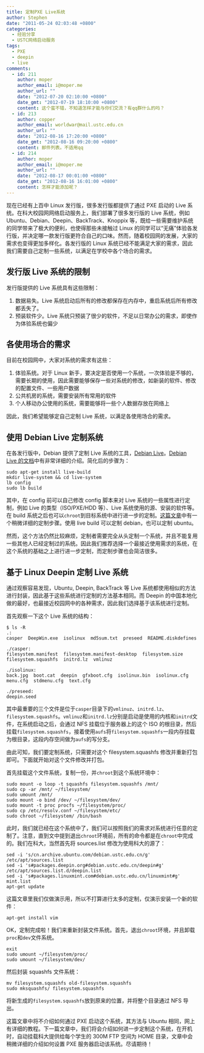 ```yaml
---
title: 定制PXE Live系统
author: Stephen
date: "2011-05-24 02:03:48 +0800"
categories:
  - 经验分享
  - USTC网络启动服务
tags:
  - PXE
  - deepin
  - live
comments:
  - id: 211
    author: moper
    author_email: i@moper.me
    author_url: ""
    date: "2012-07-20 02:10:00 +0800"
    date_gmt: "2012-07-19 18:10:00 +0800"
    content: 这个蛮不错，不知道怎样才能与你们交流？有qq群什么的吗？
  - id: 213
    author: copper
    author_email: worldwar@mail.ustc.edu.cn
    author_url: ""
    date: "2012-08-16 17:20:00 +0800"
    date_gmt: "2012-08-16 09:20:00 +0800"
    content: 邮件列表。不适用qq
  - id: 214
    author: moper
    author_email: i@moper.me
    author_url: ""
    date: "2012-08-17 00:01:00 +0800"
    date_gmt: "2012-08-16 16:01:00 +0800"
    content: 怎样才能添加呢？
---
```


现在已经有上百中 Linux 发行版，很多发行版都提供了通过 PXE 启动的 Live 系统。在科大校园网网络启动服务上，我们部署了很多发行版的 Live 系统，例如 Ubuntu、Debian、Deepin、BackTrack、Knoppix 等，既给一些需要维护系统的同学带来了极大的便利，也使得那些未接触过 Linux 的同学可以“无痛”体验各发行版，并决定哪一款发行版更符合自己的口味。然而，随着校园网的发展，大家的需求也变得更加多样化。各发行版的 Linux 系统已经不能满足大家的需求，因此我们需要自己定制一些系统，以满足在学校中各个场合的需求。

## 发行版 Live 系统的限制

发行版提供的 Live 系统具有这些限制：

1.  数据易失。Live 系统启动后所有的修改都保存在内存中，重启系统后所有修改都丢失了。
1.  预装软件少。Live 系统只预装了很少的软件，不足以日常办公的需求，即使作为体验系统也偏少

## 各使用场合的需求

目前在校园网中，大家对系统的需求有这些：

1.  体验系统。对于 Linux 新手，要决定是否使用一个系统，一次体验是不够的，需要长期的使用，因此需要能够保存一些对系统的修改，如新装的软件、修改的配置文件、一些用户数据
1.  公共机房的系统，需要安装所有常用的软件
1.  个人移动办公使用的系统，需要能够将一些个人数据存放在网络上

因此，我们希望能够定自己定制 Live 系统，以满足各使用场合的需求。

## 使用 Debian Live 定制系统

在各发行版中，Debian 提供了定制 Live 系统的工具，[Debian Live](http://live.debian.net/)。[Debian Live 的文档](http://live.debian.net/manual/en/html/live-manual.html)中有非常详细的介绍。简化后的步骤为：

```
sudo apt-get install live-build
mkdir live-system && cd live-system
lb config
sudo lb build
```

其中，在 config 前可以自己修改 config 脚本来对 Live 系统的一些属性进行定制，例如 Live 的类型（ISO/PXE/HDD 等）、Live 系统使用的源、安装的软件等。在 build 系统之后也可以`chroot`到目标系统中进行进一步的定制。[这篇文章](http://onebitbug.me/use-debian-live-to-create-customized-pxe-live-debian)中有一个稍微详细的定制步骤。使用 live build 可以定制 debian，也可以定制 ubuntu。

然而，这个方法仍然比较麻烦，定制者需要完全从头定制一个系统，并且不能复用一些其他人已经定制过的系统。因此我们推荐选择一个最接近使用需求的系统，在这个系统的基础之上进行进一步定制，而定制步骤也会简洁很多。

## 基于 Linux Deepin 定制 Live 系统

通过观察容易发现，Ubuntu, Deepin, BackTrack 等 Live 系统都使用相似的方法进行封装，因此基于这些系统进行定制的方法基本相同。而 Deepin 的中国本地化做的最好，也最接近校园网中的各种需求，因此我们选择基于该系统进行定制。

首先观察一下这个 Live 系统的结构：

```
$ ls -R
.:
casper  DeepWin.exe  isolinux  md5sum.txt  preseed  README.diskdefines

./casper:
filesystem.manifest  filesystem.manifest-desktop  filesystem.size  filesystem.squashfs  initrd.lz  vmlinuz

./isolinux:
back.jpg  boot.cat  deepin  gfxboot.cfg  isolinux.bin  isolinux.cfg  menu.cfg  stdmenu.cfg  text.cfg

./preseed:
deepin.seed
```

其中最重要的三个文件是位于`casper`目录下的`vmlinuz`、`initrd.lz`、`filesystem.squashfs`。`vmlinuz`和`initrd.lz`分别是启动是使用的内核和`initrd`文件，在系统启动之后，会通过 NFS 挂载位于服务器上的这个 ISO 的根目录，然后挂载`filesystem.squashfs`，接着使用`aufs`将`filesystem.squashfs`一段内存挂载为根目录，这段内存空间做为`aufs`的写分支。

由此可知，我们要定制系统，只需要对这个 filesystem.squashfs 修改并重新打包即可。下面就开始对这个文件修改并打包。

首先挂载这个文件系统，复制一份，并`chroot`到这个系统环境中：

```
sudo mount -o loop -t squashfs filesystem.squashfs /mnt/
sudo cp -ar /mnt/ ~/filesystem/
sudo umount /mnt/
sudo mount -o bind /dev/ ~/filesystem/dev/
sudo mount -t proc procfs ~/filesystem/proc/
sudo cp /etc/resolv.conf ~/filesystem/etc/
sudo chroot ~/filesystem/ /bin/bash
```

此时，我们就已经在这个系统中了，我们可以按照我们的需求对系统进行任意的定制了。注意，直到文中提到退出`chroot`环境前，所有的命令都是在`chroot`中完成的。我们在科大，当然首先将 sources.list 修改为使用科大的源了：

```
sed -i 's/cn.archive.ubuntu.com/debian.ustc.edu.cn/g' /etc/apt/sources.list
sed -i 's#packages.deepin.org#debian.ustc.edu.cn/deepin#g' /etc/apt/sources.list.d/deepin.list
sed -i 's#packages.linuxmint.com#debian.ustc.edu.cn/linuxmint#g' mint.list
apt-get update
```

这篇文章里我们仅做演示用，所以不打算进行太多的定制，仅演示安装一个新的软件：

```
apt-get install vim
```

OK，定制完成啦！我们来重新封装文件系统。首先，退出`chroot`环境，并且卸载`proc`和`dev`文件系统。

```
exit
sudo umount ~/filesystem/proc/
sudo umount ~/filesystem/dev/
```

然后封装 squashfs 文件系统：

```
mv filesystem.squashfs old-filesystem.squashfs
sudo mksquashfs/ filesystem.squashfs
```

将新生成的`filesystem.squashfs`放到原来的位置，并将整个目录通过 NFS 导出。

这篇文章中将不介绍如何通过 PXE 启动这个系统，其方法与 Ubuntu 相同，网上有详细的教程。下一篇文章中，我们将会介绍如何进一步定制这个系统，在开机时，自动挂载科大提供给每个学生的 300M FTP 空间为 HOME 目录，文章中会稍微详细的介绍如何设置 PXE 服务器启动该系统。尽请期待！
